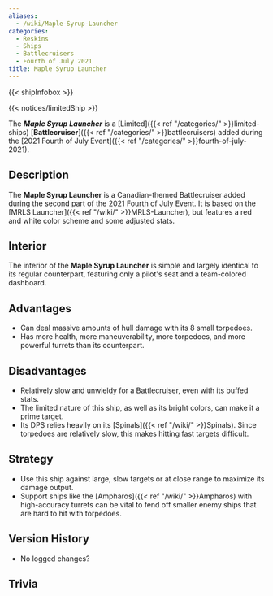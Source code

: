 ```yaml
---
aliases:
  - /wiki/Maple-Syrup-Launcher
categories:
  - Reskins
  - Ships
  - Battlecruisers
  - Fourth of July 2021
title: Maple Syrup Launcher
---
```


{{< shipInfobox >}}

{{< notices/limitedShip >}}

The **_Maple Syrup Launcher_** is a [Limited]({{< ref "/categories/" >}}limited-ships) [**Battlecruiser**]({{< ref "/categories/" >}}battlecruisers) added during the [2021 Fourth of July Event]({{< ref "/categories/" >}}fourth-of-july-2021).

## Description

The **Maple Syrup Launcher** is a Canadian-themed Battlecruiser added during the second part of the 2021 Fourth of July Event. It is based on the [MRLS Launcher]({{< ref "/wiki/" >}}MRLS-Launcher), but features a red and white color scheme and some adjusted stats.

## Interior

The interior of the **Maple Syrup Launcher** is simple and largely identical to its regular counterpart, featuring only a pilot's seat and a team-colored dashboard.

## Advantages

- Can deal massive amounts of hull damage with its 8 small torpedoes.
- Has more health, more maneuverability, more torpedoes, and more powerful turrets than its counterpart.

## Disadvantages

- Relatively slow and unwieldy for a Battlecruiser, even with its buffed stats.
- The limited nature of this ship, as well as its bright colors, can make it a prime target.
- Its DPS relies heavily on its [Spinals]({{< ref "/wiki/" >}}Spinals). Since torpedoes are relatively slow, this makes hitting fast targets difficult.

## Strategy

- Use this ship against large, slow targets or at close range to maximize its damage output.
- Support ships like the [Ampharos]({{< ref "/wiki/" >}}Ampharos) with high-accuracy turrets can be vital to fend off smaller enemy ships that are hard to hit with torpedoes.

## Version History

- No logged changes?

## Trivia
